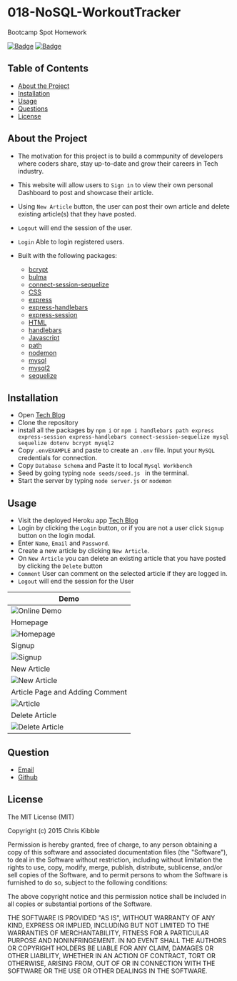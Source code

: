 # 018-NoSQL-WorkoutTracker
Bootcamp Spot Homework


[![Badge](https://img.shields.io/badge/License-MIT-blue)](https://opensource.org/licenses/MIT)
[![Badge](https://img.shields.io/badge/GitHub-chabivz-blueviolet?style=flat-square&logo=appveyor)](https://github.com/chrisabiva)

## Table of Contents

- [About the Project](#about-the-project)
- [Installation](#installation)
- [Usage](#usage)
- [Questions](#questions)
- [License](#License)

## About the Project
- The motivation for this project is to build a commpunity of developers where coders share, stay up-to-date and grow their careers in Tech industry.
- This website will allow users to `Sign in` to view their own personal Dashboard to post and showcase their article. 
- Using `New Article` button, the user can post their own article and delete existing article(s) that they have posted. 
- `Logout` will end the session of the user.
- `Login` Able to login registered users. 

- Built with the following packages: 
  - [bcrypt](https://www.npmjs.com/package/bcrypt)
  - [bulma](https://bulma.io/)
  - [connect-session-sequelize](https://www.npmjs.com/package/connect-session-sequelize)
  - [CSS](https://www.w3schools.com/css/)
  - [express](https://www.npmjs.com/package/express)
  - [express-handlebars](https://www.npmjs.com/package/express-handlebars)
  - [express-session](https://www.npmjs.com/package/express-session)
  - [HTML](https://www.w3schools.com/html/)
  - [handlebars](https://www.npmjs.com/package/handlebars)
  - [Javascript](https://www.npmjs.com/package/CSS)
  - [path](https://www.npmjs.com/package/path)
  - [nodemon](https://www.npmjs.com/package/nodemon)
  - [mysql](https://www.npmjs.com/package/mysql)
  - [mysql2](https://www.npmjs.com/package/mysql2)
  - [sequelize](https://www.npmjs.com/package/sequelize)

## Installation

- Open [Tech Blog](https://github.com/Chabivz/014-TechBlog)
- Clone the repository
- install all the packages by `npm i` or `npm i handlebars path express express-session express-handlebars connect-session-sequelize mysql sequelize dotenv bcrypt mysql2`
- Copy `.envEXAMPLE` and paste to create an `.env` file. Input your `MySQL` credentials for connection.
- Copy `Database Schema` and Paste it to local `Mysql Workbench`
- Seed by going typing `node seeds/seed.js ` in the terminal.
- Start the server by typing `node server.js` or `nodemon`

## Usage
- Visit the deployed Heroku app [Tech Blog](https://limitless-citadel-24664.herokuapp.com/)
- Login by clicking the `Login` button, or if you are not a user click `Signup` button on the login modal.
- Enter `Name`, `Email` and `Password`.
- Create a new article by clicking `New Article`. 
- On `New Article` you can delete an existing article that you have posted by clicking the `Delete` button
- `Comment` User can comment on the selected article if they are logged in.
- `Logout` will end the session for the User

|Demo|
|---|
|![Online Demo](./assets/images/DemoTechBlog.gif)|
|Homepage|
|![Homepage](./assets/images/Homepage.png)|
|Signup|
|![Signup](./assets/images/Signup.png)|
|New Article|
|![New Article](./assets/images/NewArticle.png)|
|Article Page and Adding Comment|
|![Article](./assets/images/Article.png)|
|Delete Article|
|![Delete Article](./assets/images/DeleteArticle.png)|

## Question

- [Email](mailto:chrisabiva@hotmail.com)
- [Github](https://github.com/Chabivz)
## License

The MIT License (MIT)

Copyright (c) 2015 Chris Kibble

Permission is hereby granted, free of charge, to any person obtaining a copy of this software and associated documentation files (the "Software"), to deal in the Software without restriction, including without limitation the rights to use, copy, modify, merge, publish, distribute, sublicense, and/or sell copies of the Software, and to permit persons to whom the Software is furnished to do so, subject to the following conditions:

The above copyright notice and this permission notice shall be included in all copies or substantial portions of the Software.

THE SOFTWARE IS PROVIDED "AS IS", WITHOUT WARRANTY OF ANY KIND, EXPRESS OR IMPLIED, INCLUDING BUT NOT LIMITED TO THE WARRANTIES OF MERCHANTABILITY, FITNESS FOR A PARTICULAR PURPOSE AND NONINFRINGEMENT. IN NO EVENT SHALL THE AUTHORS OR COPYRIGHT HOLDERS BE LIABLE FOR ANY CLAIM, DAMAGES OR OTHER LIABILITY, WHETHER IN AN ACTION OF CONTRACT, TORT OR OTHERWISE, ARISING FROM, OUT OF OR IN CONNECTION WITH THE SOFTWARE OR THE USE OR OTHER DEALINGS IN THE SOFTWARE.